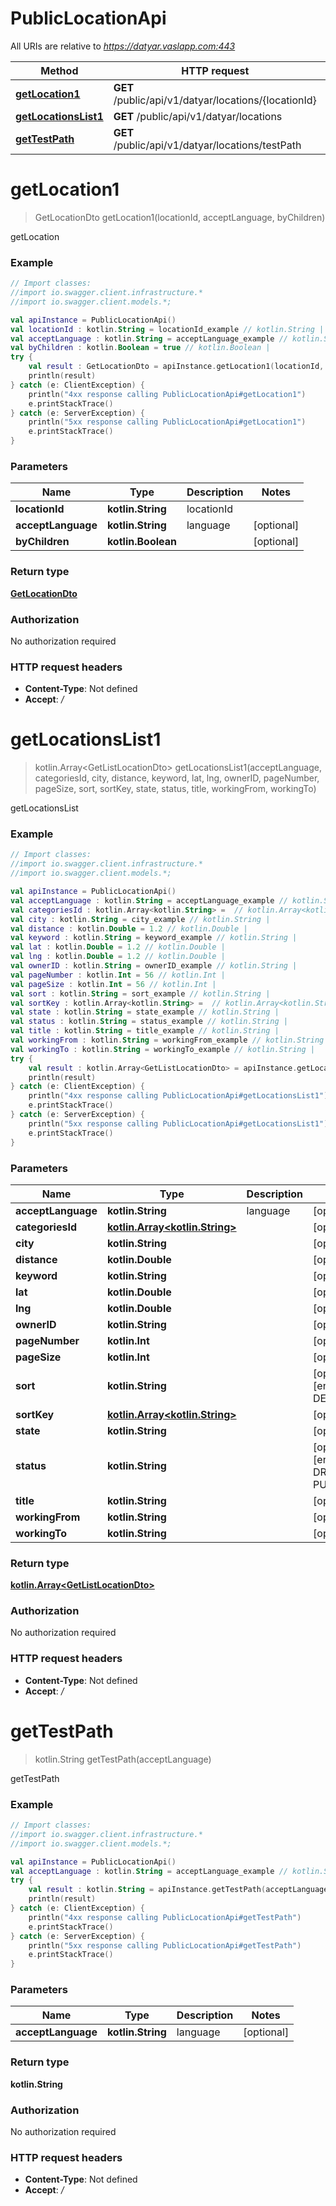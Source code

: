 # PublicLocationApi

All URIs are relative to *https://datyar.vaslapp.com:443*

Method | HTTP request | Description
------------- | ------------- | -------------
[**getLocation1**](PublicLocationApi.md#getLocation1) | **GET** /public/api/v1/datyar/locations/{locationId} | getLocation
[**getLocationsList1**](PublicLocationApi.md#getLocationsList1) | **GET** /public/api/v1/datyar/locations | getLocationsList
[**getTestPath**](PublicLocationApi.md#getTestPath) | **GET** /public/api/v1/datyar/locations/testPath | getTestPath

<a name="getLocation1"></a>
# **getLocation1**
> GetLocationDto getLocation1(locationId, acceptLanguage, byChildren)

getLocation

### Example
```kotlin
// Import classes:
//import io.swagger.client.infrastructure.*
//import io.swagger.client.models.*;

val apiInstance = PublicLocationApi()
val locationId : kotlin.String = locationId_example // kotlin.String | locationId
val acceptLanguage : kotlin.String = acceptLanguage_example // kotlin.String | language
val byChildren : kotlin.Boolean = true // kotlin.Boolean | 
try {
    val result : GetLocationDto = apiInstance.getLocation1(locationId, acceptLanguage, byChildren)
    println(result)
} catch (e: ClientException) {
    println("4xx response calling PublicLocationApi#getLocation1")
    e.printStackTrace()
} catch (e: ServerException) {
    println("5xx response calling PublicLocationApi#getLocation1")
    e.printStackTrace()
}
```

### Parameters

Name | Type | Description  | Notes
------------- | ------------- | ------------- | -------------
 **locationId** | **kotlin.String**| locationId |
 **acceptLanguage** | **kotlin.String**| language | [optional]
 **byChildren** | **kotlin.Boolean**|  | [optional]

### Return type

[**GetLocationDto**](GetLocationDto.md)

### Authorization

No authorization required

### HTTP request headers

 - **Content-Type**: Not defined
 - **Accept**: */*

<a name="getLocationsList1"></a>
# **getLocationsList1**
> kotlin.Array&lt;GetListLocationDto&gt; getLocationsList1(acceptLanguage, categoriesId, city, distance, keyword, lat, lng, ownerID, pageNumber, pageSize, sort, sortKey, state, status, title, workingFrom, workingTo)

getLocationsList

### Example
```kotlin
// Import classes:
//import io.swagger.client.infrastructure.*
//import io.swagger.client.models.*;

val apiInstance = PublicLocationApi()
val acceptLanguage : kotlin.String = acceptLanguage_example // kotlin.String | language
val categoriesId : kotlin.Array<kotlin.String> =  // kotlin.Array<kotlin.String> | 
val city : kotlin.String = city_example // kotlin.String | 
val distance : kotlin.Double = 1.2 // kotlin.Double | 
val keyword : kotlin.String = keyword_example // kotlin.String | 
val lat : kotlin.Double = 1.2 // kotlin.Double | 
val lng : kotlin.Double = 1.2 // kotlin.Double | 
val ownerID : kotlin.String = ownerID_example // kotlin.String | 
val pageNumber : kotlin.Int = 56 // kotlin.Int | 
val pageSize : kotlin.Int = 56 // kotlin.Int | 
val sort : kotlin.String = sort_example // kotlin.String | 
val sortKey : kotlin.Array<kotlin.String> =  // kotlin.Array<kotlin.String> | 
val state : kotlin.String = state_example // kotlin.String | 
val status : kotlin.String = status_example // kotlin.String | 
val title : kotlin.String = title_example // kotlin.String | 
val workingFrom : kotlin.String = workingFrom_example // kotlin.String | 
val workingTo : kotlin.String = workingTo_example // kotlin.String | 
try {
    val result : kotlin.Array<GetListLocationDto> = apiInstance.getLocationsList1(acceptLanguage, categoriesId, city, distance, keyword, lat, lng, ownerID, pageNumber, pageSize, sort, sortKey, state, status, title, workingFrom, workingTo)
    println(result)
} catch (e: ClientException) {
    println("4xx response calling PublicLocationApi#getLocationsList1")
    e.printStackTrace()
} catch (e: ServerException) {
    println("5xx response calling PublicLocationApi#getLocationsList1")
    e.printStackTrace()
}
```

### Parameters

Name | Type | Description  | Notes
------------- | ------------- | ------------- | -------------
 **acceptLanguage** | **kotlin.String**| language | [optional]
 **categoriesId** | [**kotlin.Array&lt;kotlin.String&gt;**](kotlin.String.md)|  | [optional]
 **city** | **kotlin.String**|  | [optional]
 **distance** | **kotlin.Double**|  | [optional]
 **keyword** | **kotlin.String**|  | [optional]
 **lat** | **kotlin.Double**|  | [optional]
 **lng** | **kotlin.Double**|  | [optional]
 **ownerID** | **kotlin.String**|  | [optional]
 **pageNumber** | **kotlin.Int**|  | [optional]
 **pageSize** | **kotlin.Int**|  | [optional]
 **sort** | **kotlin.String**|  | [optional] [enum: ASC, DESC]
 **sortKey** | [**kotlin.Array&lt;kotlin.String&gt;**](kotlin.String.md)|  | [optional]
 **state** | **kotlin.String**|  | [optional]
 **status** | **kotlin.String**|  | [optional] [enum: DRAFT, PUBLISHED]
 **title** | **kotlin.String**|  | [optional]
 **workingFrom** | **kotlin.String**|  | [optional]
 **workingTo** | **kotlin.String**|  | [optional]

### Return type

[**kotlin.Array&lt;GetListLocationDto&gt;**](GetListLocationDto.md)

### Authorization

No authorization required

### HTTP request headers

 - **Content-Type**: Not defined
 - **Accept**: */*

<a name="getTestPath"></a>
# **getTestPath**
> kotlin.String getTestPath(acceptLanguage)

getTestPath

### Example
```kotlin
// Import classes:
//import io.swagger.client.infrastructure.*
//import io.swagger.client.models.*;

val apiInstance = PublicLocationApi()
val acceptLanguage : kotlin.String = acceptLanguage_example // kotlin.String | language
try {
    val result : kotlin.String = apiInstance.getTestPath(acceptLanguage)
    println(result)
} catch (e: ClientException) {
    println("4xx response calling PublicLocationApi#getTestPath")
    e.printStackTrace()
} catch (e: ServerException) {
    println("5xx response calling PublicLocationApi#getTestPath")
    e.printStackTrace()
}
```

### Parameters

Name | Type | Description  | Notes
------------- | ------------- | ------------- | -------------
 **acceptLanguage** | **kotlin.String**| language | [optional]

### Return type

**kotlin.String**

### Authorization

No authorization required

### HTTP request headers

 - **Content-Type**: Not defined
 - **Accept**: */*

